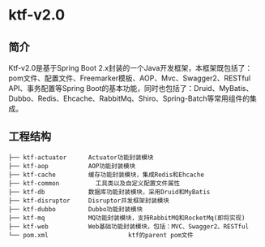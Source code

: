 # ktf-v2.0

## 简介

Ktf-v2.0是基于Spring Boot 2.x封装的一个Java开发框架，本框架既包括了：pom文件、配置文件、Freemarker模板、AOP、Mvc、Swagger2、RESTful API、事务配置等Spring Boot的基本功能，同时也包括了：Druid、MyBatis、Dubbo、Redis、Ehcache、RabbitMq、Shiro、Spring-Batch等常用组件的集成。

## 工程结构

```
├── ktf-actuator      Actuator功能封装模块
├── ktf-aop           AOP功能封装模块
├── ktf-cache         缓存功能封装模块，集成Redis和Ehcache
├── ktf-common	 	    工具类以及自定义配置文件属性
├── ktf-db            数据库功能封装模块，采用Druid和MyBatis
├── ktf-disruptor     Disruptor并发框架封装模块
├── ktf-dubbo         Dubbo功能封装模块
├── ktf-mq            MQ功能封装模块，支持RabbitMQ和RocketMq(即将实现)
├── ktf-web           Web基础功能封装模块，包括：MVC、Swagger2、RESTful
└── pom.xml                      ktf的parent pom文件
```


